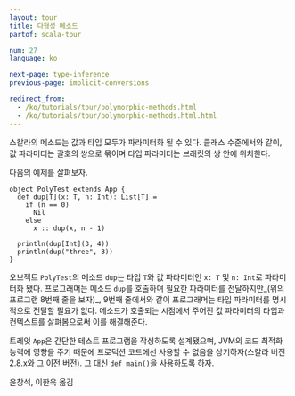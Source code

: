 ```yaml
---
layout: tour
title: 다형성 메소드
partof: scala-tour

num: 27
language: ko

next-page: type-inference
previous-page: implicit-conversions

redirect_from:
  - /ko/tutorials/tour/polymorphic-methods.html
  - /ko/tutorials/tour/polymorphic-methods.html.html
---
```


스칼라의 메소드는 값과 타입 모두가 파라미터화 될 수 있다. 클래스 수준에서와 같이, 값 파라미터는 괄호의 쌍으로 묶이며 타입 파라미터는 브래킷의 쌍 안에 위치한다.

다음의 예제를 살펴보자.

    object PolyTest extends App {
      def dup[T](x: T, n: Int): List[T] =
        if (n == 0)
          Nil
        else
          x :: dup(x, n - 1)

      println(dup[Int](3, 4))
      println(dup("three", 3))
    }

오브젝트 `PolyTest`의 메소드 `dup`는 타입 `T`와 값 파라미터인 `x: T` 및 `n: Int`로 파라미터화 됐다. 프로그래머는 메소드 `dup`를 호출하며 필요한 파라미터를 전달하지만_(위의 프로그램 8번째 줄을 보자)_,  9번째 줄에서와 같이 프로그래머는 타입 파라미터를 명시적으로 전달할 필요가 없다. 메소드가 호출되는 시점에서 주어진 값 파라미터의 타입과 컨텍스트를 살펴봄으로써 이를 해결해준다.

트레잇 `App`은 간단한 테스트 프로그램을 작성하도록 설계됐으며, JVM의 코드 최적화 능력에 영향을 주기 때문에 프로덕션 코드에선 사용할 수 없음을 상기하자(스칼라 버전 2.8.x와 그 이전 버전). 그 대신 `def main()`을 사용하도록 하자.

윤창석, 이한욱 옮김

